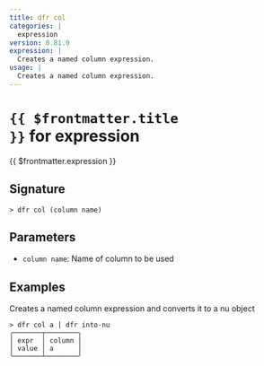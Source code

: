 ```yaml
---
title: dfr col
categories: |
  expression
version: 0.81.0
expression: |
  Creates a named column expression.
usage: |
  Creates a named column expression.
---
```


# <code>{{ $frontmatter.title }}</code> for expression

<div class='command-title'>{{ $frontmatter.expression }}</div>

## Signature

```> dfr col (column name)```

## Parameters

 -  `column name`: Name of column to be used

## Examples

Creates a named column expression and converts it to a nu object
```shell
> dfr col a | dfr into-nu
╭───────┬────────╮
│ expr  │ column │
│ value │ a      │
╰───────┴────────╯
```
